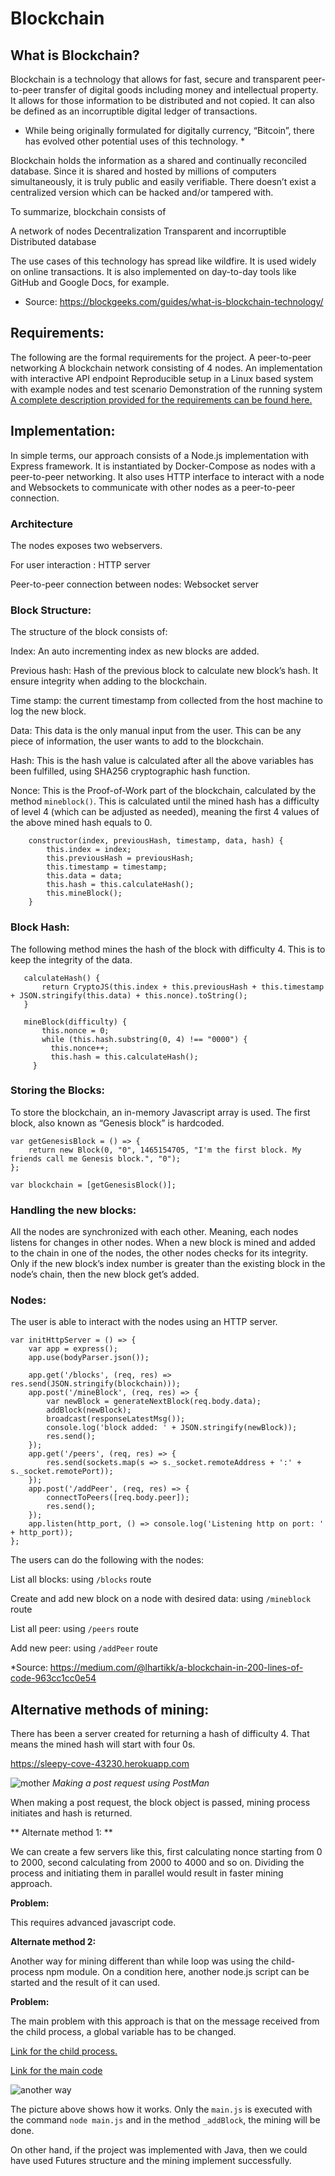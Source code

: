 # Blockchain

## What is Blockchain?

Blockchain is a technology that allows for fast, secure and transparent peer-to-peer transfer of digital goods including money and intellectual property. It allows for those information to be distributed and not copied. It can also be defined as an incorruptible digital ledger of transactions.

* While being originally formulated for digitally currency, “Bitcoin”, there has evolved other potential uses of this technology. *

Blockchain holds the information as a shared and continually reconciled database. Since it is shared and hosted by millions of computers simultaneously, it is truly public and easily verifiable. There doesn’t exist a centralized version which can be hacked and/or tampered with.

To summarize, blockchain consists of

A network of nodes
Decentralization
Transparent and incorruptible
Distributed database

The use cases of this technology has spread like wildfire. It is used widely on online transactions. It is also implemented on day-to-day tools like GitHub and Google Docs, for example.

* Source: https://blockgeeks.com/guides/what-is-blockchain-technology/

## Requirements:

The following are the formal requirements for the project.
A peer-to-peer networking
A blockchain network consisting of 4 nodes.
An implementation with interactive API endpoint
Reproducible setup in a Linux based system with example nodes and test scenario
Demonstration of the running system
[A complete description provided for the requirements can be found here.](https://github.com/datsoftlyngby/soft2017fall-system-integration-teaching-material/blob/master/assignments/Blockchain.md)

## Implementation:

In simple terms, our approach consists of a Node.js implementation with Express framework. It is instantiated by Docker-Compose as nodes with a peer-to-peer networking.
It also uses HTTP interface to interact with a node and Websockets to communicate with other nodes as a peer-to-peer connection.

### Architecture


The nodes exposes two webservers.

For user interaction : HTTP server

Peer-to-peer connection between nodes: Websocket server

### Block Structure:

The structure of the block consists of:

Index: An auto incrementing index as new blocks are added.

Previous hash: Hash of the previous block to calculate new block’s hash. It ensure integrity when adding to the blockchain.

Time stamp: the current timestamp from collected from the host machine to log the new block.

Data: This data is the only manual input from the user. This can be any piece of information, the user wants to add to the blockchain.

Hash: This is the hash value is calculated after all the above variables has been fulfilled, using SHA256 cryptographic hash function.

Nonce: This is the Proof-of-Work part of the blockchain, calculated by the method `mineblock()`. This is calculated until the mined hash has a difficulty of level 4 (which can be adjusted as needed), meaning the first 4 values of the above mined hash equals to 0.

```class Block {
    constructor(index, previousHash, timestamp, data, hash) {
        this.index = index;
        this.previousHash = previousHash;
        this.timestamp = timestamp;
        this.data = data;
        this.hash = this.calculateHash();
        this.mineBlock();
    }
```





### Block Hash:

The following method mines the hash of the block with difficulty 4. This is to keep the integrity of the data.

 ```
    calculateHash() {
        return CryptoJS(this.index + this.previousHash + this.timestamp + JSON.stringify(this.data) + this.nonce).toString();
    }
  
    mineBlock(difficulty) {
        this.nonce = 0;
        while (this.hash.substring(0, 4) !== "0000") {
          this.nonce++;
          this.hash = this.calculateHash();
      }
```

### Storing the Blocks:
To store the blockchain, an in-memory Javascript array is used. The first block, also known as “Genesis block” is hardcoded.

```
var getGenesisBlock = () => {
    return new Block(0, "0", 1465154705, "I'm the first block. My friends call me Genesis block.", "0");
};

var blockchain = [getGenesisBlock()];

```

### Handling the new blocks:
All the nodes are synchronized with each other. Meaning, each nodes listens for changes in other nodes. When a new block is mined and added to the chain in one of the nodes, the other nodes checks for its integrity. Only if the new block’s index number is greater than the existing block in the node’s chain, then the new block get’s added.

### Nodes:
The user is able to interact with the nodes using an HTTP server.
```
var initHttpServer = () => {
    var app = express();
    app.use(bodyParser.json());

    app.get('/blocks', (req, res) => res.send(JSON.stringify(blockchain)));
    app.post('/mineBlock', (req, res) => {
        var newBlock = generateNextBlock(req.body.data);
        addBlock(newBlock);
        broadcast(responseLatestMsg());
        console.log('block added: ' + JSON.stringify(newBlock));
        res.send();
    });
    app.get('/peers', (req, res) => {
        res.send(sockets.map(s => s._socket.remoteAddress + ':' + s._socket.remotePort));
    });
    app.post('/addPeer', (req, res) => {
        connectToPeers([req.body.peer]);
        res.send();
    });
    app.listen(http_port, () => console.log('Listening http on port: ' + http_port));
};
```
The users can do the following with the nodes:

List all blocks: using `/blocks` route

Create and add new block on a node with desired data: using `/mineblock` route

List all peer: using `/peers` route

Add new peer: using `/addPeer` route

*Source: https://medium.com/@lhartikk/a-blockchain-in-200-lines-of-code-963cc1cc0e54



## Alternative methods of mining:

There has been a server created for returning a hash of difficulty 4. That means the mined hash will start with four 0s.

https://sleepy-cove-43230.herokuapp.com

![mother](https://github.com/expert26111/MotherProcessBlockhain/blob/master/herokurequest.png)
*Making a post request using PostMan* 

When making a post request, the block object is passed, mining process initiates and hash is returned.

** Alternate method 1: **

We can create a few servers like this, first calculating nonce starting from 0 to 2000, second calculating from 2000 to 4000 and so on. Dividing the process and initiating them in parallel would result in faster mining approach.

**Problem:** 

This requires advanced javascript code.

**Alternate method 2:**

Another way for mining different than while loop was using the child-process npm module. On a condition here, another node.js script can be started and the result of it can used. 

**Problem:**

The main problem with this approach is that on the message received from the child process, a global variable has to be changed.

[Link for the child process.](https://github.com/expert26111/ChildProcessCode/blob/master/mining1.js)

[Link for the main code](https://github.com/expert26111/MotherProcessBlockhain/blob/master/main.js)


![another way](https://github.com/expert26111/MotherProcessBlockhain/blob/master/postrequest.png)

The picture above shows how it works. Only the `main.js` is executed with the command `node main.js` and in the method `_addBlock`,  the mining will be done.

On other hand, if the project was implemented with Java, then we could have used Futures structure and the mining implement successfully. 






